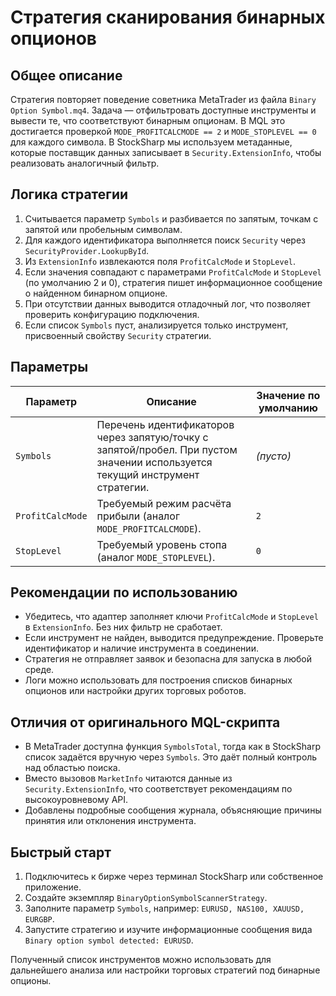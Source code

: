 # Стратегия сканирования бинарных опционов

## Общее описание
Стратегия повторяет поведение советника MetaTrader из файла
`Binary Option Symbol.mq4`. Задача — отфильтровать доступные инструменты и
вывести те, что соответствуют бинарным опционам. В MQL это достигается проверкой
`MODE_PROFITCALCMODE == 2` и `MODE_STOPLEVEL == 0` для каждого символа. В
StockSharp мы используем метаданные, которые поставщик данных записывает в
`Security.ExtensionInfo`, чтобы реализовать аналогичный фильтр.

## Логика стратегии
1. Считывается параметр `Symbols` и разбивается по запятым, точкам с запятой или
   пробельным символам.
2. Для каждого идентификатора выполняется поиск `Security` через
   `SecurityProvider.LookupById`.
3. Из `ExtensionInfo` извлекаются поля `ProfitCalcMode` и `StopLevel`.
4. Если значения совпадают с параметрами `ProfitCalcMode` и `StopLevel`
   (по умолчанию 2 и 0), стратегия пишет информационное сообщение о найденном
   бинарном опционе.
5. При отсутствии данных выводится отладочный лог, что позволяет проверить
   конфигурацию подключения.
6. Если список `Symbols` пуст, анализируется только инструмент, присвоенный
   свойству `Security` стратегии.

## Параметры
| Параметр | Описание | Значение по умолчанию |
|----------|----------|-----------------------|
| `Symbols` | Перечень идентификаторов через запятую/точку с запятой/пробел. При пустом значении используется текущий инструмент стратегии. | *(пусто)* |
| `ProfitCalcMode` | Требуемый режим расчёта прибыли (аналог `MODE_PROFITCALCMODE`). | `2` |
| `StopLevel` | Требуемый уровень стопа (аналог `MODE_STOPLEVEL`). | `0` |

## Рекомендации по использованию
- Убедитесь, что адаптер заполняет ключи `ProfitCalcMode` и `StopLevel` в
  `ExtensionInfo`. Без них фильтр не сработает.
- Если инструмент не найден, выводится предупреждение. Проверьте идентификатор
  и наличие инструмента в соединении.
- Стратегия не отправляет заявок и безопасна для запуска в любой среде.
- Логи можно использовать для построения списков бинарных опционов или
  настройки других торговых роботов.

## Отличия от оригинального MQL-скрипта
- В MetaTrader доступна функция `SymbolsTotal`, тогда как в StockSharp список
  задаётся вручную через `Symbols`. Это даёт полный контроль над областью
  поиска.
- Вместо вызовов `MarketInfo` читаются данные из `Security.ExtensionInfo`, что
  соответствует рекомендациям по высокоуровневому API.
- Добавлены подробные сообщения журнала, объясняющие причины принятия или
  отклонения инструмента.

## Быстрый старт
1. Подключитесь к бирже через терминал StockSharp или собственное приложение.
2. Создайте экземпляр `BinaryOptionSymbolScannerStrategy`.
3. Заполните параметр `Symbols`, например: `EURUSD, NAS100, XAUUSD, EURGBP`.
4. Запустите стратегию и изучите информационные сообщения вида
   `Binary option symbol detected: EURUSD`.

Полученный список инструментов можно использовать для дальнейшего анализа или
настройки торговых стратегий под бинарные опционы.
